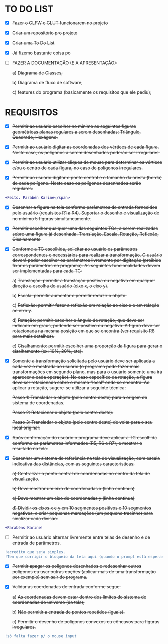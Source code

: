 # TO DO LIST

- [x] ~~Fazer o GLFW e GLUT funcionarem no projeto~~
- [x] ~~Criar um repositório pro projeto~~
- [x] ~~Criar uma To Do List~~
- [x] Já fizemo bastante coisa po
- [ ] FAZER A DOCUMENTAÇÃO (E A APRESENTAÇÃO):

    a) ~~Diagrama de Classes;~~
    
    b) Diagrama de fluxo de software;
    
    c) features do programa (basicamente os requisitos que ele pediu);
    

# REQUISITOS
- [x] ~~Permitir ao usuário escolher no mínimo as seguintes figuras geométricas planas regulares a serem desenhadas: Triângulo, Quadrado, Hexágono.~~
- [x] ~~Permitir ao usuário digitar as coordenadas dos vértices de cada figura. Neste caso, os polígonos a serem desenhados poderão ser irregulares.~~
- [x] ~~Permitir ao usuário utilizar cliques de mouse para determinar os vértices e/ou o centro de cada figura, no caso de polígonos irregulares.~~

- [x] ~~Permitir ao usuário digitar o ponto central e o tamanho da aresta (borda) de cada polígono. Neste caso os polígonos desenhados serão regulares.~~ 

``` diff
+Feito. Parabén Karine</span>
```
- [x] ~~Desenhar a figura na tela conforme parâmetros de entrada fornecidos pelo usuário (requisitos R1 a R4). Suportar o desenho e visualização de no mínimo 5 figuras simultaneamente.~~

- [x] ~~Permitir escolher qualquer uma das seguintes TGs, a serem realizadas sobre uma figura já desenhada: Translação, Escala, Rotação, Reflexão, Cisalhamento~~
- [x] ~~Conforme a TG escolhida, solicitar ao usuário os parâmetros correspondentes e necessários para realizar a transformação. O usuário deverá poder escolher os parâmetros livremente por digitação (proibido fixar os parâmetros no programa). 
As seguintes funcionalidades devem ser implementadas para cada TG:~~

    a) ~~Translação: permitir a translação positiva ou negativa em qualquer direção a  escolha do usuário (eixo x, o eixo y).~~

    b) ~~Escala: permitir aumentar e permitir reduzir o objeto.~~

    c) ~~Reflexão: permitir fazer a reflexão em relação ao eixo x e em relação ao eixo y~~.

    d) ~~Rotação: permitir escolher o ângulo de rotação, que deve ser indicado em graus, podendo ser positivo ou negativo. A figura deve ser rotacionada na mesma posição em que se encontra (ver requisito R8 para mais detalhes).~~

    e) ~~Cisalhamento: permitir escolher uma proporção da figura para gerar o cisalhamento (ex: 10%, 20%, etc).~~ 

- [x] ~~Somente a transformação solicitada pelo usuário deve ser aplicada a cada vez e mostrada ao usuário (o programa pode fazer mais transformações em segundo plano, mas para o usuário somente uma irá aparecer a cada operação). 
No caso específico da rotação, a figura deve ser rotacionada sobre o mesmo “local” onde se encontra. Ao aplicar a rotação, sugere-se utilizar a seguinte técnica:~~

  ~~Passo 1: Transladar o objeto (pelo centro deste) para a origem do sistema de coordenadas.~~

  ~~Passo 2: Rotacionar o objeto (pelo centro deste).~~

  ~~Passo 3: Transladar o objeto (pelo centro deste) de volta para o seu local original.~~

- [x] ~~Após confirmação do usuário o programa deve aplicar a TG escolhida conforme os parâmetros informados (R5, R6 e R7), e mostrar o resultado na tela.~~
- [x] ~~Desenhar um sistema de referência na tela de visualização, com escala indicativa das distâncias, com as seguintes características:~~

    ~~a) Centralizar o ponto central de coordenadas no centro da tela de visualização.~~

    ~~b) Deve mostrar um eixo de coordenadas x (linha contínua)~~

    ~~c) Deve mostrar um eixo de coordenadas y (linha contínua)~~

    ~~d) Dividir os eixos x e y em 10 segmentos positivos e 10 segmentos negativos, e criar pequenas marcações (um pequeno tracinho) para sinalizar cada divisão.~~

```diff
+Parabéns Karine!
```

- [ ] Permitir ao usuário alternar livremente entre telas de desenho e de entrada de parâmetros.
  
```diff
!acredito que seja simples.
!Tem que corrigir o bloqueio da tela aqui (quando o prompt está esperando por um input do usuário)
``` 

- [x] ~~Permitir apagar os polígonos desenhados e redesenhar outros polígonos ou usar outras opções (aplicar mais de uma transformação por exemplo) sem sair do programa.~~

- [x] ~~Validar as coordenadas de entrada conforme segue:~~

    a) ~~As coordenadas devem estar dentro dos limites do sistema de coordenadas do universo (da tela);~~
    
    b) ~~Não permitir a entrada de pontos repetidos (iguais).~~
    
    c) ~~Permitir o desenho de polígonos convexos ou côncavos para figuras irregulares.~~

```diff
!só falta fazer p/ o mouse input
```
